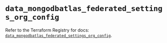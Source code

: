 # `data_mongodbatlas_federated_settings_org_config`

Refer to the Terraform Registry for docs: [`data_mongodbatlas_federated_settings_org_config`](https://registry.terraform.io/providers/mongodb/mongodbatlas/1.17.2/docs/data-sources/federated_settings_org_config).
